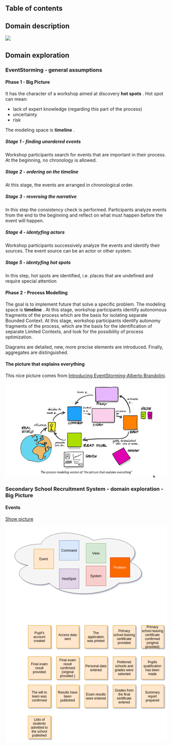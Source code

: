 ## Table of contents

## Domain description
![](img/pupils.png)


## Domain exploration
### EventStorming - general assumptions

#### Phase 1 - Big Picture
It has the character of a workshop aimed at discovery **hot spots** . 
Hot spot can mean:
* lack of expert knowledge (regarding this part of the process)
* uncertainty
* risk

The modeling space is **timeline** .

##### Stage 1 - finding unordered events
Workshop participants search for events that are important in their process.   At the beginning, no chronology is allowed. 
 
##### Stage 2 - ordering on the timeline
At this stage, the events are arranged in chronological order. 

##### Stage 3 - reversing the narrative
In this step the consistency check is performed. Participants analyze events from the end to the beginning and reflect on what must happen before the event
 will happen.

##### Stage 4 - identyfing actors
Workshop participants successively analyze the events and identify their sources. The event source can be an actor or other system. 

##### Stage 5 - identyfing hot spots
In this step, hot spots are identified, i.e. places that are undefined and require special attention

#### Phase 2 - Process Modelling
The goal is to implement future that solve a specific problem. The modeling space is **timeline** . At this stage, workshop participants identify autonomous 
fragments of the process which are the basis for isolating separate Bounded Context. At this stage, workshop participants identify autonomy fragments of the process, 
which are the basis for the identification of separate Limited Contexts, and look for the possibility of process optimization.  

Diagrams are detailed, new, more precise elements are introduced. Finally, aggregates are distinguished.

#### The picture that explains everything
This nice picture comes from [Introducing EventStorming-Alberto Brandolini](https://leanpub.com/introducing_eventstorming).

![Introducing EventStorming-Alberto Brandolini](img/process-modeling-events.png) 


### Secondary School Recruitment System - domain exploration - Big Picture 

#### Events

<a href="https://raw.githubusercontent.com/mwwojcik/secondary-school-recruitment-system/master/img/recruiment-big-picture-events.png" target="_blank">Show
 picture
</a>

![](img/recruiment-big-picture-events.png)


